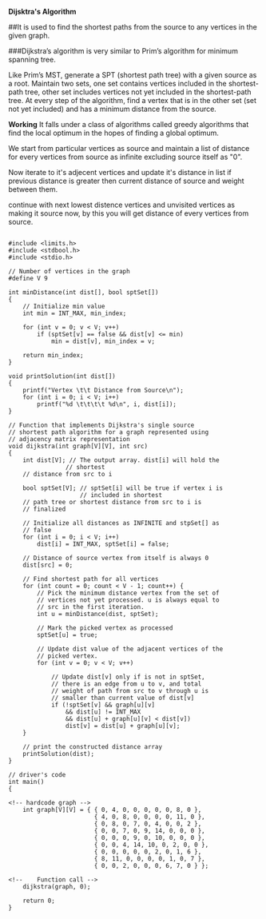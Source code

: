 **Dijsktra's Algorithm**

##It is used to find the shortest paths from the source to any vertices in the given graph.

###Dijkstra’s algorithm is very similar to Prim’s algorithm for minimum spanning tree. 

Like Prim’s MST, generate a SPT (shortest path tree) with a given source as a root. Maintain two sets, one set contains vertices included in the shortest-path tree, other set includes vertices not yet included in the shortest-path tree. At every step of the algorithm, find a vertex that is in the other set (set not yet included) and has a minimum distance from the source.


**Working**
It falls under a class of algorithms called greedy algorithms that find the local optimum in the hopes of finding a global optimum.

We start from particular vertices as source and maintain a list of distance for every vertices from source as infinite excluding source itself as "0".

Now iterate to it's adjecent vertices and update it's distance in list if previous distance is greater then current distance of source and weight between them.

continue with next lowest distence vertices and unvisited vertices as making it source now, by this you will get distance of every vertices from source.


```

#include <limits.h>
#include <stdbool.h>
#include <stdio.h>

// Number of vertices in the graph
#define V 9

int minDistance(int dist[], bool sptSet[])
{
	// Initialize min value
	int min = INT_MAX, min_index;

	for (int v = 0; v < V; v++)
		if (sptSet[v] == false && dist[v] <= min)
			min = dist[v], min_index = v;

	return min_index;
}

void printSolution(int dist[])
{
	printf("Vertex \t\t Distance from Source\n");
	for (int i = 0; i < V; i++)
		printf("%d \t\t\t\t %d\n", i, dist[i]);
}

// Function that implements Dijkstra's single source
// shortest path algorithm for a graph represented using
// adjacency matrix representation
void dijkstra(int graph[V][V], int src)
{
	int dist[V]; // The output array. dist[i] will hold the
				// shortest
	// distance from src to i

	bool sptSet[V]; // sptSet[i] will be true if vertex i is
					// included in shortest
	// path tree or shortest distance from src to i is
	// finalized

	// Initialize all distances as INFINITE and stpSet[] as
	// false
	for (int i = 0; i < V; i++)
		dist[i] = INT_MAX, sptSet[i] = false;

	// Distance of source vertex from itself is always 0
	dist[src] = 0;

	// Find shortest path for all vertices
	for (int count = 0; count < V - 1; count++) {
		// Pick the minimum distance vertex from the set of
		// vertices not yet processed. u is always equal to
		// src in the first iteration.
		int u = minDistance(dist, sptSet);

		// Mark the picked vertex as processed
		sptSet[u] = true;

		// Update dist value of the adjacent vertices of the
		// picked vertex.
		for (int v = 0; v < V; v++)

			// Update dist[v] only if is not in sptSet,
			// there is an edge from u to v, and total
			// weight of path from src to v through u is
			// smaller than current value of dist[v]
			if (!sptSet[v] && graph[u][v]
				&& dist[u] != INT_MAX
				&& dist[u] + graph[u][v] < dist[v])
				dist[v] = dist[u] + graph[u][v];
	}

	// print the constructed distance array
	printSolution(dist);
}

// driver's code
int main()
{

<!-- hardcode graph -->
	int graph[V][V] = { { 0, 4, 0, 0, 0, 0, 0, 8, 0 },
						{ 4, 0, 8, 0, 0, 0, 0, 11, 0 },
						{ 0, 8, 0, 7, 0, 4, 0, 0, 2 },
						{ 0, 0, 7, 0, 9, 14, 0, 0, 0 },
						{ 0, 0, 0, 9, 0, 10, 0, 0, 0 },
						{ 0, 0, 4, 14, 10, 0, 2, 0, 0 },
						{ 0, 0, 0, 0, 0, 2, 0, 1, 6 },
						{ 8, 11, 0, 0, 0, 0, 1, 0, 7 },
						{ 0, 0, 2, 0, 0, 0, 6, 7, 0 } };

<!-- 	Function call -->
	dijkstra(graph, 0);

	return 0;
}

```
